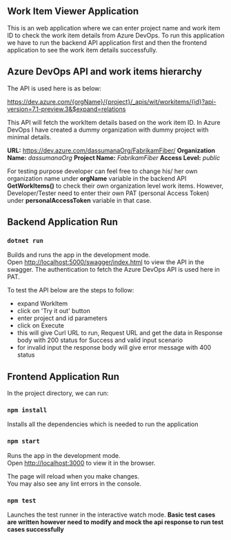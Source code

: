 ## Work Item Viewer Application

This is an web application where we can enter project name and work item ID to check the work item details from Azure DevOps.
To run this application we have to run the backend API application first and then the frontend application to see the work item details successfully.

## Azure DevOps API and work items hierarchy

The API is used here is as below:

https://dev.azure.com/{orgName}/{project}/_apis/wit/workitems/{id}?api-version=7.1-preview.3&$expand=relations

This API will fetch the workItem details based on the work item ID.
In Azure DevOps I have created a dummy organization with dummy project with minimal details.

**URL:** https://dev.azure.com/dassumanaOrg/FabrikamFiber/
**Organization Name:** *dassumanaOrg*
**Project Name:** *FabrikamFiber*
**Access Level:** *public*

For testing purpose developer can feel free to change his/ her own organization name under **orgName** variable in the backend API **GetWorkItems()** to check their own organization level work items. However, Developer/Tester need to enter their own PAT (personal Access Token) under **personalAccessToken** variable in that case.

## Backend Application Run

### `dotnet run`

Builds and runs the app in the development mode.\
Open [http://localhost:5000/swagger/index.html](http://localhost:5000/swagger/index.html) to view the API in the swagger. 
The authentication to fetch the Azure DevOps API is used here in PAT.

To test the API below are the steps to follow:

- expand WorkItem 
- click on 'Try it out' button 
- enter project and id parameters
- click on Execute
- this will give Curl URL to run, Request URL and get the data in Response body with 200 status for Success and valid input scenario
- for invalid input the response body will give error message with 400 status

## Frontend Application Run

In the project directory, we can run:

### `npm install`

Installs all the dependencies which is needed to run the application

### `npm start`

Runs the app in the development mode.\
Open [http://localhost:3000](http://localhost:3000) to view it in the browser.

The page will reload when you make changes.\
You may also see any lint errors in the console.

### `npm test`

Launches the test runner in the interactive watch mode.
**Basic test cases are written however need to modify and mock the api response to run test cases successfully**